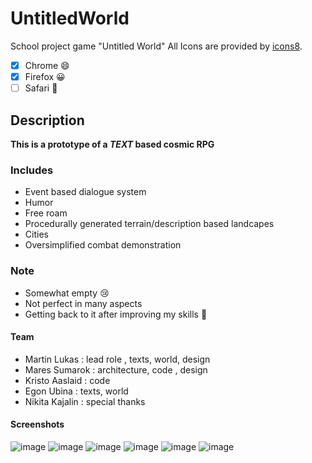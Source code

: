 # UntitledWorld
School project game "Untitled World"
All Icons are provided by [icons8](https://icons8.com/).

- [x] Chrome :smile: 
- [x] Firefox :grinning:
- [ ] Safari :zany_face:

## Description
**This is a prototype of a ***TEXT*** based cosmic RPG**
### Includes
- Event based dialogue system
- Humor
- Free roam
- Procedurally generated terrain/description based landcapes
- Cities
- Oversimplified combat demonstration
### Note
- Somewhat empty :cry:
- Not perfect in many aspects 
- Getting back to it after improving my skills :muscle:

#### Team
- Martin Lukas : lead role , texts, world, design
- Mares Sumarok : architecture, code , design 
- Kristo Aaslaid : code
- Egon Ubina : texts, world
- Nikita Kajalin : special thanks

#### Screenshots
![image](https://user-images.githubusercontent.com/90237423/220128821-9e79b576-0a16-4fe9-9274-86da7ab9938c.png)
![image](https://user-images.githubusercontent.com/90237423/220128940-167fa27d-23ab-43e0-bfc7-23f1187ba799.png)
![image](https://user-images.githubusercontent.com/90237423/220129316-d6c67ce7-bbd5-4b06-8802-a64a40421352.png)
![image](https://user-images.githubusercontent.com/90237423/220129405-1ce10d1e-102e-4ff7-8da3-8302c1ce30c3.png)
![image](https://user-images.githubusercontent.com/90237423/220129690-e8abe1c8-cc25-482e-b3e3-45153609433e.png)
![image](https://user-images.githubusercontent.com/90237423/220130535-d1106b82-4d17-47da-adb8-a75fbcda2ff6.png)

